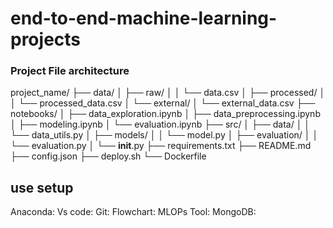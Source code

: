 # end-to-end-machine-learning-projects


### Project File architecture


project_name/
├── data/
│   ├── raw/
│   │   └── data.csv
│   ├── processed/
│   │   └── processed_data.csv
│   └── external/
│       └── external_data.csv
├── notebooks/
│   ├── data_exploration.ipynb
│   ├── data_preprocessing.ipynb
│   ├── modeling.ipynb
│   └── evaluation.ipynb
├── src/
│   ├── data/
│   │   └── data_utils.py
│   ├── models/
│   │   └── model.py
│   ├── evaluation/
│   │   └── evaluation.py
│   └── __init__.py
├── requirements.txt
├── README.md
├── config.json
├── deploy.sh
└── Dockerfile

## use setup
Anaconda:
Vs code:
Git: 
Flowchart: 
MLOPs Tool: 
MongoDB: 




